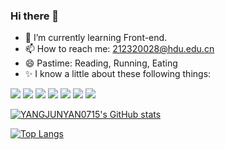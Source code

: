 ### Hi there 👋

- 🌱 I’m currently learning Front-end.
- 📫 How to reach me: 212320028@hdu.edu.cn
- 😄 Pastime: Reading, Running, Eating
- ✨ I know a little about these following things:

![](https://img.shields.io/badge/JavaScript-gray?style=flat&logo=javascript)
![](https://img.shields.io/badge/TypeScript-gray?style=flat&logo=typescript)
![](https://img.shields.io/badge/Vue.js-gray?style=flat&logo=vue.js)
![](https://img.shields.io/badge/Python-gray?style=flat&logo=python)
![](https://img.shields.io/badge/Go-gray?style=flat&logo=go)
![](https://img.shields.io/badge/Linux-gray?style=flat&logo=linux)
![](https://img.shields.io/badge/Git-gray?style=flat&logo=git)

[![YANGJUNYAN0715's GitHub stats](https://github-readme-stats.vercel.app/api?username=YANGJUNYAN0715&show_icons=true&theme=tokyonight&bg_color=ffffff&title_color=467fe5)](https://github.com/anuraghazra/github-readme-stats)

[![Top Langs](https://github-readme-stats.vercel.app/api/top-langs/?username=YANGJUNYAN0715&layout=compact&langs_count=6&hide=html&icon_color=ff3860)](https://github.com/anuraghazra/github-readme-stats)
